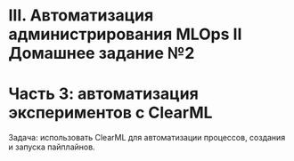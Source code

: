 # III. Автоматизация администрирования MLOps II Домашнее задание №2 
# Часть 3: автоматизация экспериментов с ClearML
Задача: использовать ClearML для автоматизации процессов, создания и запуска пайплайнов.
